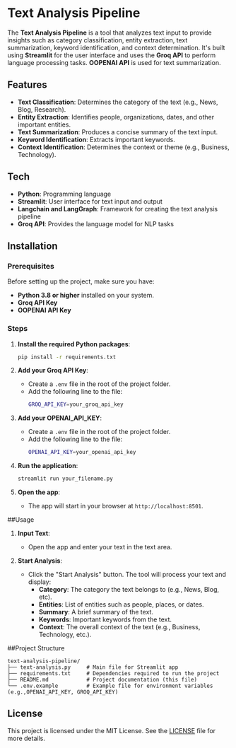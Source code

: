 
# Text Analysis Pipeline

The **Text Analysis Pipeline** is a tool that analyzes text input to provide insights such as category classification, entity extraction, text summarization, keyword identification, and context determination. It's built using **Streamlit** for the user interface and uses the **Groq API** to perform language processing tasks. **OOPENAI API** 
is used for text summarization.



## Features

- **Text Classification**: Determines the category of the text (e.g., News, Blog, Research).
- **Entity Extraction**: Identifies people, organizations, dates, and other important entities.
- **Text Summarization**: Produces a concise summary of the text input.
- **Keyword Identification**: Extracts important keywords.
- **Context Identification**: Determines the context or theme (e.g., Business, Technology).

## Tech

- **Python**: Programming language
- **Streamlit**: User interface for text input and output
- **Langchain and LangGraph**: Framework for creating the text analysis pipeline
- **Groq API**: Provides the language model for NLP tasks

## Installation

### Prerequisites

Before setting up the project, make sure you have:
- **Python 3.8 or higher** installed on your system.
- **Groq API Key**
- **OOPENAI API Key**

### Steps 
1. **Install the required Python packages**:
    ```bash
    pip install -r requirements.txt
    ```

2. **Add your Groq API Key**:
   - Create a `.env` file in the root of the project folder.
   - Add the following line to the file:
     ```bash
     GROQ_API_KEY=your_groq_api_key
     ```
2. **Add your OPENAI_API_KEY**:
   - Create a `.env` file in the root of the project folder.
   - Add the following line to the file:
     ```bash
     OPENAI_API_KEY=your_openai_api_key
     ```

4. **Run the application**:
    ```bash
    streamlit run your_filename.py
    ```

5. **Open the app**: 
   - The app will start in your browser at `http://localhost:8501`.

##Usage

1. **Input Text**: 
   - Open the app and enter your text in the text area.
   
2. **Start Analysis**:
   - Click the "Start Analysis" button. The tool will process your text and display:
     - **Category**: The category the text belongs to (e.g., News, Blog, etc).
     - **Entities**: List of entities such as people, places, or dates.
     - **Summary**: A brief summary of the text.
     - **Keywords**: Important keywords from the text.
     - **Context**: The overall context of the text (e.g., Business, Technology, etc.).

##Project Structure

```
text-analysis-pipeline/          
├── text-analysis.py     # Main file for Streamlit app
├── requirements.txt     # Dependencies required to run the project
├── README.md            # Project documentation (this file)
└── .env.example         # Example file for environment variables (e.g.,OPENAI_API_KEY, GROQ_API_KEY)
```

## License

This project is licensed under the MIT License. See the [LICENSE](LICENSE) file for more details.
